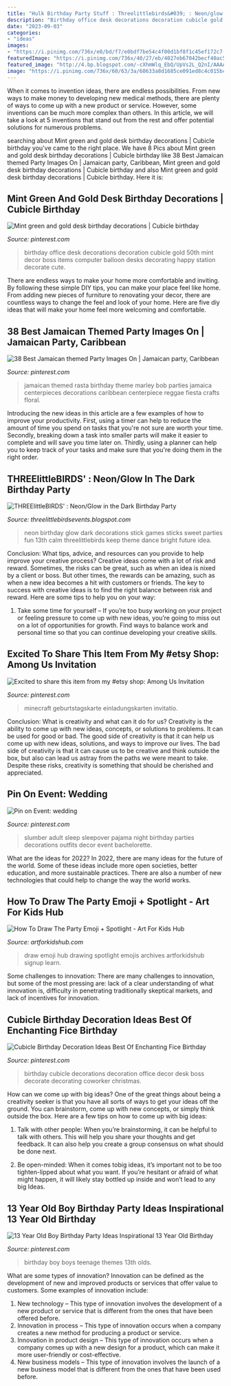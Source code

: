 ```yaml
---
title: "Hulk Birthday Party Stuff : Threelittlebirds&#039; : Neon/glow In The Dark Birthday Party"
description: "Birthday office desk decorations decoration cubicle gold 50th mint decor boss items computer balloon desks decorating happy station decorate cute"
date: "2023-09-03"
categories:
- "ideas"
images:
- "https://i.pinimg.com/736x/e0/bd/f7/e0bdf7be54c4f00d1bf8f1c45ef172c7--sleep-hens.jpg"
featuredImage: "https://i.pinimg.com/736x/40/27/eb/4027eb67042becf40ac5dc62b82f2aae--desk-birthday-decorations-office-office-birthday-ideas.jpg"
featured_image: "http://4.bp.blogspot.com/-cXhmWlq_EbQ/UpVs2L_Q2nI/AAAAAAAAEtc/2JWxHB-3VyA/s1600/IMG_1796.jpg"
image: "https://i.pinimg.com/736x/60/63/3a/60633a8d1685ce091ed8c4c015bc30be.jpg"
---
```



When it comes to invention ideas, there are endless possibilities. From new ways to make money to developing new medical methods, there are plenty of ways to come up with a new product or service. However, some inventions can be much more complex than others. In this article, we will take a look at 5 inventions that stand out from the rest and offer potential solutions for numerous problems.

	

		
searching about Mint green and gold desk birthday decorations | Cubicle birthday you've came to the right place. We have 8 Pics about Mint green and gold desk birthday decorations | Cubicle birthday like 38 Best Jamaican themed Party Images On | Jamaican party, Caribbean, Mint green and gold desk birthday decorations | Cubicle birthday and also Mint green and gold desk birthday decorations | Cubicle birthday. Here it is:
		
    
## Mint Green And Gold Desk Birthday Decorations | Cubicle Birthday

<img loading=lazy src="https://i.pinimg.com/736x/40/27/eb/4027eb67042becf40ac5dc62b82f2aae--desk-birthday-decorations-office-office-birthday-ideas.jpg" onerror="this.onerror=null;this.src='https://tse3.mm.bing.net/th?id=OIP.2MRC-5gK2JWqhPI9vqIerwHaJ3&amp;pid=15.1';" alt="Mint green and gold desk birthday decorations | Cubicle birthday">

_Source: pinterest.com_

>birthday office desk decorations decoration cubicle gold 50th mint decor boss items computer balloon desks decorating happy station decorate cute. 

	

There are endless ways to make your home more comfortable and inviting. By following these simple DIY tips, you can make your place feel like home. From adding new pieces of furniture to renovating your decor, there are countless ways to change the feel and look of your home. Here are five diy ideas that will make your home feel more welcoming and comfortable.

    
## 38 Best Jamaican Themed Party Images On | Jamaican Party, Caribbean

<img loading=lazy src="https://i.pinimg.com/736x/49/c3/24/49c324c59c8e00b3a631ba09b8e17408.jpg" onerror="this.onerror=null;this.src='https://tse1.mm.bing.net/th?id=OIP.bFVmTVgaW3AVBntTStsbpQHaLG&amp;pid=15.1';" alt="38 Best Jamaican themed Party Images On | Jamaican party, Caribbean">

_Source: pinterest.com_

>jamaican themed rasta birthday theme marley bob parties jamaica centerpieces decorations caribbean centerpiece reggae fiesta crafts floral. 

	

Introducing the new ideas in this article are a few examples of how to improve your productivity. First, using a timer can help to reduce the amount of time you spend on tasks that you're not sure are worth your time. Secondly, breaking down a task into smaller parts will make it easier to complete and will save you time later on. Thirdly, using a planner can help you to keep track of your tasks and make sure that you're doing them in the right order.

    
## THREElittleBIRDS&#039; : Neon/Glow In The Dark Birthday Party

<img loading=lazy src="http://4.bp.blogspot.com/-cXhmWlq_EbQ/UpVs2L_Q2nI/AAAAAAAAEtc/2JWxHB-3VyA/s1600/IMG_1796.jpg" onerror="this.onerror=null;this.src='https://tse2.mm.bing.net/th?id=OIP.niE7tceYPSzR7kGoahINEAHaLH&amp;pid=15.1';" alt="THREElittleBIRDS&#039; : Neon/Glow in the Dark Birthday Party">

_Source: threelittlebirdsevents.blogspot.com_

>neon birthday glow dark decorations stick games sticks sweet parties fun 13th calm threelittlebirds keep theme dance bright future idea. 

	

Conclusion: What tips, advice, and resources can you provide to help improve your creative process?
Creative ideas come with a lot of risk and reward. Sometimes, the risks can be great, such as when an idea is nixed by a client or boss. But other times, the rewards can be amazing, such as when a new idea becomes a hit with customers or friends. The key to success with creative ideas is to find the right balance between risk and reward. Here are some tips to help you on your way: 
1. Take some time for yourself – If you’re too busy working on your project or feeling pressure to come up with new ideas, you’re going to miss out on a lot of opportunities for growth. Find ways to balance work and personal time so that you can continue developing your creative skills. 


    
## Excited To Share This Item From My #etsy Shop: Among Us Invitation

<img loading=lazy src="https://i.pinimg.com/736x/73/91/79/739179a386fa502d70324369a8f660c9.jpg" onerror="this.onerror=null;this.src='https://tse3.mm.bing.net/th?id=OIP.NvHdg8Uw6goLpsWjDZ-oQAHaLH&amp;pid=15.1';" alt="Excited to share this item from my #etsy shop: Among Us Invitation">

_Source: pinterest.com_

>minecraft geburtstagskarte einladungskarten invitatio. 

	

Conclusion: What is creativity and what can it do for us?
Creativity is the ability to come up with new ideas, concepts, or solutions to problems. It can be used for good or bad. The good side of creativity is that it can help us come up with new ideas, solutions, and ways to improve our lives. The bad side of creativity is that it can cause us to be creative and think outside the box, but also can lead us astray from the paths we were meant to take. Despite these risks, creativity is something that should be cherished and appreciated.

    
## Pin On Event: Wedding

<img loading=lazy src="https://i.pinimg.com/736x/e0/bd/f7/e0bdf7be54c4f00d1bf8f1c45ef172c7--sleep-hens.jpg" onerror="this.onerror=null;this.src='https://tse4.mm.bing.net/th?id=OIP.xiRDJ0eG4z7rEeKdNitFDQHaJ3&amp;pid=15.1';" alt="Pin on Event: wedding">

_Source: pinterest.com_

>slumber adult sleep sleepover pajama night birthday parties decorations outfits decor event bachelorette. 

	

What are the ideas for 2022?
In 2022, there are many ideas for the future of the world. Some of these ideas include more open societies, better education, and more sustainable practices. There are also a number of new technologies that could help to change the way the world works.

    
## How To Draw The Party Emoji + Spotlight - Art For Kids Hub

<img loading=lazy src="https://www.artforkidshub.com/wp-content/uploads/2019/03/How-To-Draw-The-Party-Emoji-Spotlight-feature.jpg" onerror="this.onerror=null;this.src='https://tse1.mm.bing.net/th?id=OIP.vmK4LyEZqmQF-UwABhZGSAHaEK&amp;pid=15.1';" alt="How To Draw The Party Emoji + Spotlight - Art For Kids Hub">

_Source: artforkidshub.com_

>draw emoji hub drawing spotlight emojis archives artforkidshub signup learn. 

	

Some challenges to innovation:
There are many challenges to innovation, but some of the most pressing are: lack of a clear understanding of what innovation is, difficulty in penetrating traditionally skeptical markets, and lack of incentives for innovation.

    
## Cubicle Birthday Decoration Ideas Best Of Enchanting Fice Birthday

<img loading=lazy src="https://i.pinimg.com/736x/60/63/3a/60633a8d1685ce091ed8c4c015bc30be.jpg" onerror="this.onerror=null;this.src='https://tse1.mm.bing.net/th?id=OIP.zKdgtmB4Q7cm4wz9AMyhXgHaJ3&amp;pid=15.1';" alt="Cubicle Birthday Decoration Ideas Best Of Enchanting Fice Birthday">

_Source: pinterest.com_

>birthday cubicle decorations decoration office decor desk boss decorate decorating coworker christmas. 

	

How can we come up with big ideas?
One of the great things about being a creativity seeker is that you have all sorts of ways to get your ideas off the ground. You can brainstorm, come up with new concepts, or simply think outside the box. Here are a few tips on how to come up with big ideas:
1) Talk with other people: When you’re brainstorming, it can be helpful to talk with others. This will help you share your thoughts and get feedback. It can also help you create a group consensus on what should be done next.

2) Be open-minded: When it comes tobig ideas, it’s important not to be too tighten-lipped about what you want. If you’re hesitant or afraid of what might happen, it will likely stay bottled up inside and won’t lead to any big Ideas.

    
## 13 Year Old Boy Birthday Party Ideas Inspirational 13 Year Old Birthday

<img loading=lazy src="https://i.pinimg.com/736x/95/a8/95/95a89518f0394b158442bcb530e22f2a.jpg" onerror="this.onerror=null;this.src='https://tse1.mm.bing.net/th?id=OIP.gLaY9uOQMLFcrB4JzQLbWQHaO0&amp;pid=15.1';" alt="13 Year Old Boy Birthday Party Ideas Inspirational 13 Year Old Birthday">

_Source: pinterest.com_

>birthday boy boys teenage themes 13th olds. 

	

What are some types of innovation?
Innovation can be defined as the development of new and improved products or services that offer value to customers. Some examples of innovation include: 
1. New technology – This type of innovation involves the development of a new product or service that is different from the ones that have been offered before.
2. Innovation in process – This type of innovation occurs when a company creates a new method for producing a product or service.
3. Innovation in product design – This type of innovation occurs when a company comes up with a new design for a product, which can make it more user-friendly or cost-effective.
4. New business models – This type of innovation involves the launch of a new business model that is different from the ones that have been used before.

